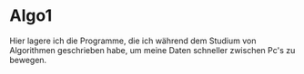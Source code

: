 # Algo1
Hier lagere ich die Programme, die ich während dem Studium von Algorithmen geschrieben habe, um meine Daten schneller zwischen Pc's zu bewegen.
